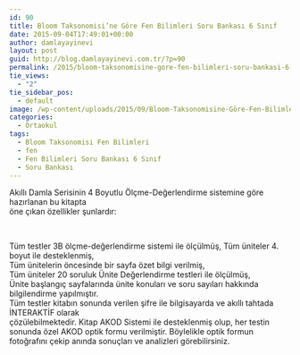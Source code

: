 ```yaml
---
id: 90
title: Bloom Taksonomisi’ne Göre Fen Bilimleri Soru Bankası 6 Sınıf
date: 2015-09-04T17:49:01+00:00
author: damlayayinevi
layout: post
guid: http://blog.damlayayinevi.com.tr/?p=90
permalink: /2015/bloom-taksonomisine-gore-fen-bilimleri-soru-bankasi-6-sinif/
tie_views:
  - "2"
tie_sidebar_pos:
  - default
image: /wp-content/uploads/2015/09/Bloom-Taksonomisine-Göre-Fen-Bilimleri-Soru-Bankası2.jpg
categories:
  - Ortaokul
tags:
  - Bloom Taksonomisi Fen Bilimleri
  - fen
  - Fen Bilimleri Soru Bankası 6 Sınıf
  - Soru Bankası
---
```

Akıllı Damla Serisinin 4 Boyutlu Ölçme-Değerlendirme sistemine göre hazırlanan bu kitapta  
öne çıkan özellikler şunlardır:

&nbsp;

Tüm testler 3B ölçme-değerlendirme sistemi ile ölçülmüş, Tüm üniteler 4. boyut ile desteklenmiş,  
Tüm ünitelerin öncesinde bir sayfa özet bilgi verilmiş,  
Tüm üniteler 20 soruluk Ünite Değerlendirme testleri ile ölçülmüş,  
Ünite başlangıç sayfalarında ünite konuları ve soru sayıları hakkında bilgilendirme yapılmıştır.  
Tüm testler kitabın sonunda verilen şifre ile bilgisayarda ve akıllı tahtada İNTERAKTİF olarak  
çözülebilmektedir. Kitap AKOD Sistemi ile desteklenmiş olup, her testin sonunda özel AKOD optik formu verilmiştir. Böylelikle optik formun fotoğrafını çekip anında sonuçları ve analizleri görebilirsiniz.